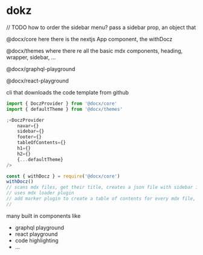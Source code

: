 # dokz

// TODO how to order the sidebar menu? pass a sidebar prop, an object that



@docx/core
here there is the nextjs App component, the withDocz

@docx/themes
where there re all the basic mdx components, heading, wrapper, sidebar, ...

@docx/graphql-playground

@docx/react-playground

cli that downloads the code template from github

```js
import { DoczProvider } from '@docx/core'
import { defaultTheme } from '@docx/themes'

;<DoczProvider
    navar={}
    sidebar={}
    footer={}
    tableOfContents={}
    h1={}
    h2={}
    {...defaultTheme}
/>
```

```js
const { withDocz } = require('@docx/core')
withDocz()
// scans mdx files, get their title, creates a json file with sidebar info
// uses mdx loader plugin
// add marker plugin to create a table of contents for every mdx file, inject this toc in an exported meta of the mdx file
//
```

many built in components like

-   graphql playground
-   react playground
-   code highlighting
-   ...
